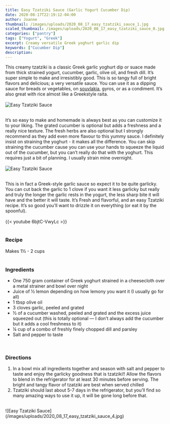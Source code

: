 ```yaml
---
title: Easy Tzatziki Sauce (Garlic Yogurt Cucumber Dip)
date: 2020-08-17T22:19:12-04:00
author: Joanne
thumbnail: /images/uploads/2020_08_17_easy_tzatziki_sauce_1.jpg
scaled_thumbnail: /images/uploads/2020_08_17_easy_tzatziki_sauce_0.jpg
categories: ["pantry"]
tags: ["Yogurt", "Greek"]
excerpt: Creamy versatile Greek yoghurt garlic dip 
keywords: ["Cucumber Dip"]
description: 
---
```


This creamy tzatziki is a classic Greek garlic yoghurt dip or suace made from thick strained yogurt, cucumber, garlic, olive oil, and fresh dill. It’s super simple to make and irresistibly good. This is so tangy full of bright flavors and delicious; a very versatile sauce. You can use it as a dipping sauce for breads or vegetables, on [souvlakia](https://www.oliveandmango.com/greek-style-souvlaki-with-homemade-tzatziki/), gyros, or as a condiment. It’s also great with rice almost like a Greekstyle raita. 
</br>
</br>
![Easy Tzatziki Sauce](/images/uploads/2020_08_17_easy_tzatziki_sauce_2.jpg)
</br>
</br>

It’s so easy to make and homemade is always best as you can customize it to your liking. The grated cucumber is optional but adds a freshness and a really nice texture. The fresh herbs are also optional but I strongly recommend as they add even more flavour to this yummy sauce. I definitely insist on straining the yoghurt - it makes all the difference. You can skip straining the cucumber cause you can use your hands to squeeze the liquid out of the cucumber, but you can’t really do that with the yoghurt. This requires just a bit of planning. I usually strain mine overnight. 
</br>
</br>
![Easy Tzatziki Sauce](/images/uploads/2020_08_17_easy_tzatziki_sauce_3.jpg)
</br>
</br>

This is in fact a Greek-style garlic sauce so expect it to be quite garlicky. You can cut back the garlic to 1 clove if you want it less garlicky but really and truly the longer the garlic rests in the yogurt, the less sharp bite it will have and the better it will taste. It’s Fresh and flavorful, and an easy Tzatziki recipe. It’s so good you’ll want to drizzle it on everything (or eat it by the spoonful). 
</br>
</br>
{{< youtube 6bjtC-VwyLc >}}
</br>
</br>

### Recipe
Makes 1&frac12; - 2 cups 
</br>
</br>

### Ingredients

* <span itemprop="recipeIngredient">One 750 gram container of Greek yoghurt strained in a cheesecloth over a metal strainer and bowl over night </span>
* <span itemprop="recipeIngredient">Juice of &frac12; lemon depending on how lemony you want it (I usually go for all)</span>
* <span itemprop="recipeIngredient">1 tbsp olive oil</span>
* <span itemprop="recipeIngredient">3 cloves garlic, peeled and grated</span>
* <span itemprop="recipeIngredient">&frac12; of a cucumber washed, peeled and grated and the excess juice squeezed out (this is totally optional — I don’t always add the cucumber but it adds a cool freshness to it)</span>
* <span itemprop="recipeIngredient">&frac14; cup of a combo of freshly finely chopped dill and parsley </span>
* <span itemprop="recipeIngredient">Salt and pepper to taste </span>
</br>

### Directions

1. In a bowl mix all ingredients together and season with salt and pepper to taste and enjoy the garlicky goodness that is tzatziki!! Allow the flavors to blend in the refrigerator for at least 30 minutes before serving. The bright and tangy flavor of tzatziki are best when served chilled
2. Tzatziki should last about 5-7 days in the refrigerator, but you’ll find so many amazing ways to use it up, it will be gone long before that.

</br>
![Easy Tzatziki Sauce](/images/uploads/2020_08_17_easy_tzatziki_sauce_4.jpg)